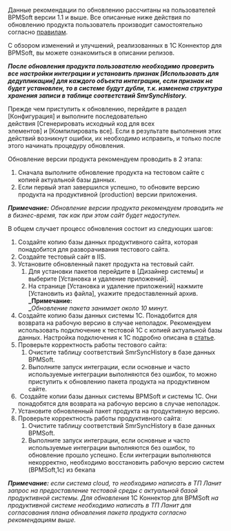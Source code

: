 Данные рекомендации по обновлению рассчитаны на пользователей BPMSoft версии 1.1 и выше. Все описанные ниже действия по обновлению продукта пользователь производит самостоятельно согласно [правилам](https://samarasoft.com/support/).

С обзором изменений и улучшений, реализованных в 1С Коннектор для BPMSoft, вы можете ознакомиться в описании релизов.

**_После обновления продукта пользователю необходимо проверить все настройки интеграции и установить признак [Использовать для дедупликации] для каждого объекта интеграции, если признак не будет установлен, то в системе будут дубли, т.к. изменена структура хранения записи в таблице соответствий SmrSyncHistory._**

Прежде чем приступить к обновлению, перейдите в раздел [Конфигурация] и выполните последовательно действия [Сгенерировать исходный код для всех элементов] и [Компилировать все]. Если в результате выполнения этих действий возникнут ошибки, их необходимо исправить, и только после этого начинать процедуру обновления.

Обновление версии продукта рекомендуем проводить в 2 этапа:

1. Сначала выполните обновление продукта на тестовом сайте с копией актуальной базы данных.
2. Если первый этап завершился успешно, то обновите версию продукта на продуктивной (production) версии приложения.

**_Примечание:_** _Обновление версии продукта рекомендуем проводить не в бизнес-время, так как при этом сайт будет недоступен._

В общем случает процесс обновления состоит из следующих шагов:

1. Создайте копию базы данных продуктивного сайта, которая понадобится для разворачивания тестового сайта.
2. Создайте тестовый сайт в IIS.
3. Установите обновленный пакет продукта на тестовый сайт.
    1. Для установки пакетов перейдите в [Дизайнер системы] и выберите [Установка и удаление приложений].
    2. На странице [Установка и удаление приложений] нажмите [Установить из файла], укажите предоставленный архив.  
        **_Примечание:  
        _**_Обновление пакета занимает около 10 минут._
4. Создайте копию базы данных системы 1С. Понадобится для возврата на рабочую версию в случае неполадок. Рекомендуем использовать подключение к тестовой 1С с копией актуальной базы данных. Настройка подключения к 1С подробно описана в [статье](https://samarasoft.com/docs/1c-connector/integration-setting-creatio/1%D1%81-connection-setting/).
5. Проверьте корректность работы тестового сайта:
    1. Очистите таблицу соответствий SmrSyncHistory в базе данных BPMSoft.
    2. Выполните запуск интеграции, если основные и часто используемые интеграции выполняются без ошибок, то можно приступить к обновлению пакета продукта на продуктивном сайте.
6.  Создайте копии базы данных системы BPMSoft и системы 1С. Они понадобятся для возврата на рабочую версию в случае неполадок.
7. Установите обновленный пакет продукта на продуктивную версию.
8. Проверьте корректность работы продуктивного сайта:
    1. Очистите таблицу соответствий SmrSyncHistory в базе данных BPMSoft.
    2. Выполните запуск интеграции, если основные и часто используемые интеграции выполняются без ошибок, то обновление прошло успешно. Если интеграции выполняются некорректно, необходимо восстановить рабочую версию систем (BPMSoft,1c) из бекапа

**_Примечание:_** _если система cloud, то необходимо написать в ТП Ланит запрос на предоставление тестовой среды с актуальной базой продуктивной системы. Для обновления_ 1С Коннектор для BPMSoft _на продуктивной системе необходимо написать в ТП Ланит для согласования плана обновления пакета продукта согласно рекомендациям выше._